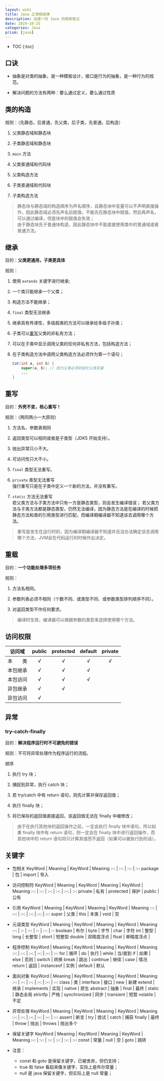 ```yaml
---
layout: wiki
title: Java 之清规戒律
description: 这是一份 Java 的修炼笔记
date: 2019-10-25
categories: Java
prism: [java]
---
```


* TOC
{:toc}

## 口诀

* 抽象是对类的抽象，是一种模板设计，接口是行为的抽象，是一种行为的规范。

* 解决问题的方法有两种：要么通过定义，要么通过性质

## 类的构造

规则：（先静态，后普通，先父类，后子类，先普通，后构造）

1. 父类静态域和静态块

2. 子类静态域和静态块

3. `main` 方法

4. 父类普通域和代码块

5. 父类构造方法

6. 子类普通域和代码块

7. 子类构造方法

> 静态块与静态域的构造顺序为声名顺序，且静态块中变量可以不声明直接操作，因此静态域必须先声名后赋值，不能先在静态块中赋值，然后再声名，可以通过编译，但是块中的赋值会失效；  
> 由于静态块先于普通块构造，因此静态块中不能直接使用类中的普通域或者普通方法。

## 继承

目的：**父类更通用，子类更具体**

规则：

1. 使用 `extends` 关键字进行继承;

2. 一个类只能继承一个父类；

3. 构造方法不能继承；

4. `final` 类型无法继承

5. 继承具有传递性，多级超类的方法可以继承给多级子孙类；

6. 子类可以[重写](#21-%e9%87%8d%e5%86%99)父类的非私有方法；

7. 可以在子类中显示调用父类的任何非私有方法，包括构造方法；

8. 在子类构造方法中调用父类构造方法必须作为第一个语句；

    ```java
    Cat(int a, int b) {
        super(a, b); // 因为父类必须初始化父类变量
        ...
    }
    ```

## 重写

目的：**外壳不变，核心重写！**

规则：（两同两小一大原则）

1. 方法名、参数表相同

2. 返回类型可以相同或者是子类型（JDK5 开始支持）。

3. 抛出异常只小不大。

4. 可访问性只大不小。

5. `final` 类型无法重写。

6. `private` 类型无法重写  
    强行重写只是在子类中定义一个新的方法，并没有重写。

7. `static` 方法无法重写  
   若父类方法与子类方法中只有一方是静态类型，则会发生编译错误；
   若父类方法与子类方法都是静态类型，仍然无法编译，因为静态方法是在编译的时候把静态方法和类的引用类型进行匹配，而编译期编译器不知道该去调用哪个方法。

> 重写是发生在运行时的，因为编译期编译器不知道并且没办法确定该去调用哪个方法，JVM会在代码运行的时候作出决定。

## 重载

目的：**一个功能处理多项任务**

规则：

1. 方法名相同。

2. 参数列表必须不相同（个数不同、或类型不同、或参数类型排列顺序不同）。

3. 对返回类型不作任何要求。

> 编译时生效，编译器可以根据参数的类型来选择使用哪个方法。

## 访问权限

访问域 | public | protected | default | private
:-: | :-: | :-: | :-: | :-:
本　　类 | √ | √ | √ | √ |
本包继承 | √ | √ | √ |   |
本包访问 | √ | √ | √ |   |
异包继承 | √ | √ |   |   |
异包访问 | √ |   |   |   |

## 异常

### try-catch-finally

目的：**解决程序运行时不可避免的错误**

规则：不可将异常处理作为程序运行的流程。

顺序

1. 执行 try 块；

2. 捕捉到异常，执行 catch 块；

3. 若 try/catch 中有 return 语句，则先计算并保存返回值；

4. 执行 finally 块；

5. 将已保存的返回值直接返回，该返回值无法在 finally 中被修改；

> 由于在执行其他块的返回操作之前，一定会执行 finally 块中语句，所以如果 finally 块中有 return 语句，则一定会在 finally 块中进行返回操作，而其他块中的 return 语句将只计算其值而不返回（如果可以被执行到的话）。

## 关键字

* 包相关
    KeyWord | Meaning | KeyWord | Meaning
    :-: | :-: | :-: | :-:
    package | 包 | import | 导入

* 访问控制符
    KeyWord | Meaning | KeyWord | Meaning | KeyWord | Meaning
    :-: | :-: | :-: | :-: | :-: | :-:
    private | 私有 | protected | 保护 | public | 公有

* 引用
    KeyWord | Meaning | KeyWord | Meaning | KeyWord | Meaning
    :-: | :-: | :-: | :-: | :-: | :-:
    super | 父类 | this | 本类 | void | 空

* 元语类型
    KeyWord | Meaning | KeyWord | Meaning | KeyWord | Meaning
    :-: | :- | :-: | :- | :-: | :-
    boolean | 布尔 | byte | 字节 | char | 字符
     int | 整型 | long | 长整型 | short | 短整型
    double | 双精度浮点 | float | 单精度浮点 |

* 程序控制
    KeyWord | Meaning | KeyWord | Meaning | KeyWord | Meaning
    :-: | :-: | :-: | :-: | :-: | :-:
    for | 循环 | do | 执行 | while | 当/直到
    if | 如果 | else | 否则 | switch | 转换
    break | 跳出 | continue | 继续 | case | 情况
    return | 返回 | instanceof | 实例 | default | 默认

* 面向对象
    KeyWord | Meaning | KeyWord | Meaning | KeyWord | Meaning
    :-: | :-: | :-: | :-: | :-: | :-:
    class | 类 | interface | 接口 | new | 新建
    extend | 继承 | implements | 实现 | native | 原生
    abstract | 抽象 | final | 最终 | static | 静态全局
    strictfp | 严格 | synchronized | 同步 | transient | 短暂
    volatile | 不定

* 异常处理
    KeyWord | Meaning | KeyWord | Meaning | KeyWord | Meaning
    :-: | :-: | :-: | :-: | :-: | :-:
    assert | 断言 | try | 尝试 | catch | 捕获
    finally | 最终 | throw | 抛出 | throws | 抛出多个

* 保留关键字
    KeyWord | Meaning | KeyWord | Meaning | KeyWord | Meaning
    :-: | :-: | :-: | :-: | :-: | :-:
    const | 常量 | null | 空 | goto | 跳转

* 注意：

  * const 和 goto 是保留关键字，已被舍弃，但仍支持；
  * true 和 false 看起来像关键字，实际上是布尔常量；
  * null 是 java 保留关键字，但实际上是 null 常量；
